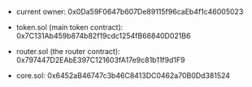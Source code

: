 - current owner:
0x0Da59F0647b607De89115f96caEb4f1c46005023

- token.sol (main token contract):
0x7C131Ab459b874b82f19cdc1254fB66840D021B6

- router.sol (the router contract):
0x797447D2EAbE397C121603fA17e9c81b11f9d1F9

- core.sol:
0x6452aB46747c3b46C8413DC0462a70B0Dd381524

